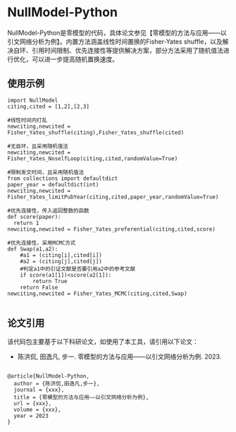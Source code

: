 # NullModel-Python
NullModel-Python是零模型的代码，具体论文参见【零模型的方法与应用——以引文网络分析为例】。内置方法涵盖线性时间置换的Fisher-Yates shuffle，以及解决自环、引用时间限制、优先连接性等提供解决方案，部分方法采用了随机值法进行优化，可以进一步提高随机置换速度。

## 使用示例
```python3
import NullModel
citing,cited = [1,2],[2,3]

#线性时间内打乱
newciting,newcited = Fisher_Yates_shuffle(citing),Fisher_Yates_shuffle(cited)

#无自环，且采用随机值法
newciting,newcited = Fisher_Yates_NoselfLoop(citing,cited,randomValue=True)

#限制发文时间，且采用随机值法
from collections import defaultdict
paper_year = defaultdict(int)
newciting,newcited = Fisher_Yates_limitPubYear(citing,cited,paper_year,randomValue=True)

#优先连接性，传入返回整数的函数
def score(paper):
  return 1
newciting,newcited = Fisher_Yates_preferential(citing,cited,score)

#优先连接性，采用MCMC方式
def Swap(a1,a2):
    #a1 = (citing[i],cited[i])
    #a2 = (citing[j],cited[j])
    #判定a1中的引证文献是否要引用a2中的参考文献
    if score(a1[1])<score(a2[1]):
        return True
    return False
newciting,newcited = Fisher_Yates_MCMC(citing,cited,Swap)


```

## 论文引用

该代码包主要基于以下科研论文，如使用了本工具，请引用以下论文：
* 陈洪侃, 田逸凡, 步一. 零模型的方法与应用——以引文网络分析为例. 2023.

```

@article{NullModel-Python,
  author = {陈洪侃,田逸凡,步一},
  journal = {xxx},
  title = {零模型的方法与应用——以引文网络分析为例},
  url = {xxx},
  volume = {xxx},
  year = 2023
}
```
